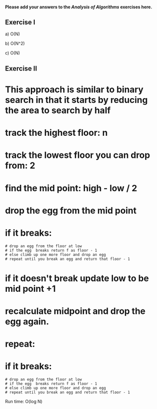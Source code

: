 #### Please add your answers to the ***Analysis of  Algorithms*** exercises here.

## Exercise I

a) O(N)


b) O(N^2)


c) O(N)

## Exercise II
# This approach is similar to binary search in that it starts by reducing the area to search by half
# track the highest floor: n
# track the lowest floor you can drop from: 2
# find the mid point: high - low / 2
# drop the egg from the mid point
# if it breaks:
    # drop an egg from the floor at low
    # if the egg  breaks return f as floor - 1
    # else climb up one more floor and drop an egg
    # repeat until you break an egg and return that floor - 1
# if it doesn't break update low to be mid point +1
# recalculate midpoint and drop the egg again.
# repeat:
# if it breaks:
    # drop an egg from the floor at low
    # if the egg  breaks return f as floor - 1
    # else climb up one more floor and drop an egg
    # repeat until you break an egg and return that floor - 1

Run time: O(log N)